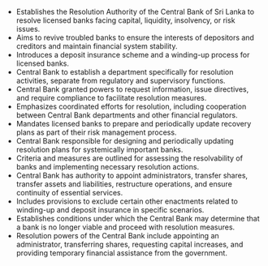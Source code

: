 - Establishes the Resolution Authority of the Central Bank of Sri Lanka to resolve licensed banks facing capital, liquidity, insolvency, or risk issues.
- Aims to revive troubled banks to ensure the interests of depositors and creditors and maintain financial system stability.
- Introduces a deposit insurance scheme and a winding-up process for licensed banks.
- Central Bank to establish a department specifically for resolution activities, separate from regulatory and supervisory functions.
- Central Bank granted powers to request information, issue directives, and require compliance to facilitate resolution measures.
- Emphasizes coordinated efforts for resolution, including cooperation between Central Bank departments and other financial regulators.
- Mandates licensed banks to prepare and periodically update recovery plans as part of their risk management process.
- Central Bank responsible for designing and periodically updating resolution plans for systemically important banks.
- Criteria and measures are outlined for assessing the resolvability of banks and implementing necessary resolution actions.
- Central Bank has authority to appoint administrators, transfer shares, transfer assets and liabilities, restructure operations, and ensure continuity of essential services.
- Includes provisions to exclude certain other enactments related to winding-up and deposit insurance in specific scenarios.
- Establishes conditions under which the Central Bank may determine that a bank is no longer viable and proceed with resolution measures.
- Resolution powers of the Central Bank include appointing an administrator, transferring shares, requesting capital increases, and providing temporary financial assistance from the government.